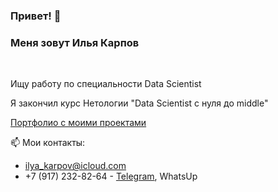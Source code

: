 ### Привет! 👋
### Меня зовут Илья Карпов  
<br />

Ищу работу по специальности Data Scientist

Я закончил курс Нетологии "Data Scientist с нуля до middle"  

[Портфолио с моими проектами](https://github.com/Ilya-Karpov/Portfolio)

📫 Мои контакты:
- ilya_karpov@icloud.com
- +7 (917) 232-82-64 - [Telegram](https://t.me/llya_Karpov), WhatsUp



<!--
**Ilya-Karpov/Ilya-Karpov** is a ✨ _special_ ✨ repository because its `README.md` (this file) appears on your GitHub profile.

Here are some ideas to get you started:

- 🔭 I’m currently working on ...
- 🌱 I’m currently learning ...
- 👯 I’m looking to collaborate on ...
- 🤔 I’m looking for help with ...
- 💬 Ask me about ...
- 📫 How to reach me: ...
- 😄 Pronouns: ...
- ⚡ Fun fact: ...
-->
